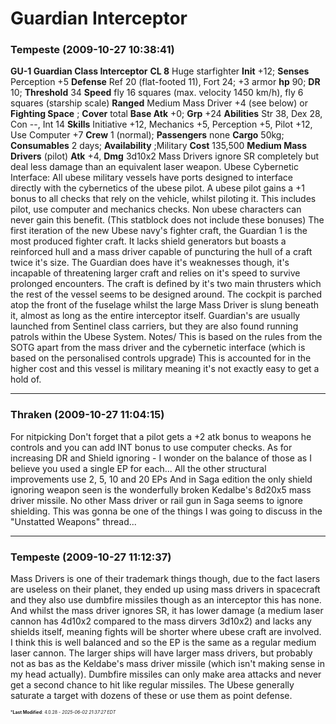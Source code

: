# Guardian Interceptor

### **Tempeste** (2009-10-27 10:38:41)

**GU-1 Guardian Class Interceptor** **CL 8**
Huge starfighter
**Init** +12; **Senses** Perception +5
**Defense** Ref 20 (flat-footed 11), Fort 24; +3 armor
**hp** 90; **DR** 10; **Threshold** 34
**Speed** fly 16 squares (max. velocity 1450 km/h), fly 6 squares (starship scale)
**Ranged** Medium Mass Driver +4 (see below) or
**Fighting Space** ; **Cover** total
**Base Atk** +0; **Grp** +24
**Abilities** Str 38, Dex 28, Con --, Int 14
**Skills** Initiative +12, Mechanics +5, Perception +5, Pilot +12, Use Computer +7
**Crew** 1 (normal); **Passengers** none
**Cargo** 50kg; **Consumables** 2 days;
**Availability** ;Military **Cost** 135,500
**Medium Mass Drivers** (pilot)
**Atk** +4, **Dmg** 3d10x2
Mass Drivers ignore SR completely but deal less damage than an equivalent laser weapon.
Ubese Cybernetic Interface: All ubese military vessels have ports designed to interface directly with the cybernetics of the ubese pilot. A ubese pilot gains a +1 bonus to all checks that rely on the vehicle, whilst piloting it. This includes pilot, use computer and mechanics checks. Non ubese characters can never gain this benefit. (This statblock does not include these bonuses)
The first iteration of the new Ubese navy's fighter craft, the Guardian 1 is the most produced fighter craft. It lacks shield generators but boasts a reinforced hull and a mass driver capable of puncturing the hull of a craft twice it's size. The Guardian does have it's weaknesses though, it's incapable of threatening larger craft and relies on it's speed to survive prolonged encounters.
The craft is defined by it's two main thrusters which the rest of the vessel seems to be designed around. The cockpit is parched atop the front of the fuselage whilst the large Mass Driver is slung beneath it, almost as long as the entire interceptor itself. Guardian's are usually launched from Sentinel class carriers, but they are also found running patrols within the Ubese System.
Notes/
This is based on the rules from the SOTG apart from the mass driver and the cybernetic interface (which is based on the personalised controls upgrade) This is accounted for in the higher cost and this vessel is military meaning it's not exactly easy to get a hold of.

---

### **Thraken** (2009-10-27 11:04:15)

For nitpicking
Don't forget that a pilot gets a +2 atk bonus to weapons he controls and you can add INT bonus to use computer checks.
As for increasing DR and Shield ignoring - I wonder on the balance of those as I believe you used a single EP for each...
All the other structural improvements use 2, 5, 10 and 20 EPs
And in Saga edition the only shield ignoring weapon seen is the wonderfully broken Kedalbe's 8d20x5 mass driver missile. No other Mass driver or rail gun in Saga seems to ignore shielding.
This was gonna be one of the things I was going to discuss in the "Unstatted Weapons" thread...

---

### **Tempeste** (2009-10-27 11:12:37)

Mass Drivers is one of their trademark things though, due to the fact lasers are useless on their planet, they ended up using mass drivers in spacecraft and they also use dumbfire missiles though as an interceptor this has none. And whilst the mass driver ignores SR, it has lower damage (a medium laser cannon has 4d10x2 compared to the mass dirvers 3d10x2) and lacks any shields itself, meaning fights will be shorter where ubese craft are involved. I think this is well balanced and so the EP is the same as a regular medium laser cannon. The larger ships will have larger mass drivers, but probably not as bas as the Keldabe's mass driver missile (which isn't making sense in my head actually).
Dumbfire missiles can only make area attacks and never get a second chance to hit like regular missiles. The Ubese generally saturate a target with dozens of these or use them as point defense.



<span style="font-size: 0.5em;">***Last Modified**: 4.0.28 - *2025-06-02 21:37:27 EDT*</span>